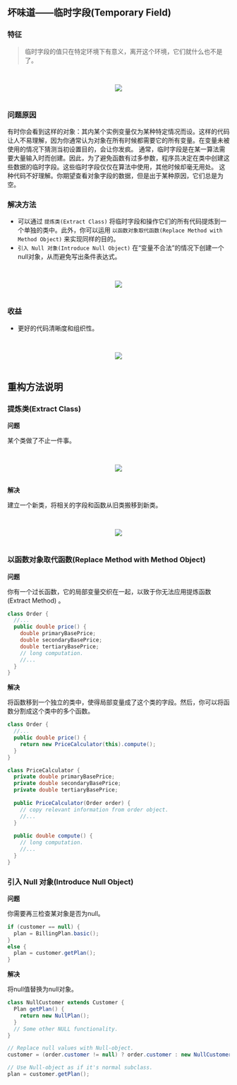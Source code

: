 ## 坏味道——临时字段(Temporary Field)

### 特征

> 临时字段的值只在特定环境下有意义，离开这个环境，它们就什么也不是了。

<br><div align="center"><img src="https://raw.githubusercontent.com/dunwu/images/master/images/design/refactor/temporary-field-1.png"/></div><br>

### 问题原因

有时你会看到这样的对象：其内某个实例变量仅为某种特定情况而设。这样的代码让人不易理解，因为你通常认为对象在所有时候都需要它的所有变量。在变量未被使用的情况下猜测当初设置目的，会让你发疯。
通常，临时字段是在某一算法需要大量输入时而创建。因此，为了避免函数有过多参数，程序员决定在类中创建这些数据的临时字段。这些临时字段仅仅在算法中使用，其他时候却毫无用处。
这种代码不好理解。你期望查看对象字段的数据，但是出于某种原因，它们总是为空。

### 解决方法

-  可以通过 `提炼类(Extract Class)`  将临时字段和操作它们的所有代码提炼到一个单独的类中。此外，你可以运用 `以函数对象取代函数(Replace Method with Method Object)` 来实现同样的目的。
-  `引入 Null 对象(Introduce Null Object)` 在“变量不合法”的情况下创建一个null对象，从而避免写出条件表达式。

<br><div align="center"><img src="https://raw.githubusercontent.com/dunwu/images/master/images/design/refactor/temporary-field-2.png"/></div><br>

### 收益

- 更好的代码清晰度和组织性。

<br><div align="center"><img src="https://raw.githubusercontent.com/dunwu/images/master/images/design/refactor/temporary-field-3.png"/></div><br>

## 重构方法说明

### 提炼类(Extract Class)

**问题**

某个类做了不止一件事。

<br><div align="center"><img src="https://raw.githubusercontent.com/dunwu/images/master/images/design/refactor/extract-class-before.png"/></div><br>

**解决**

建立一个新类，将相关的字段和函数从旧类搬移到新类。

<br><div align="center"><img src="https://raw.githubusercontent.com/dunwu/images/master/images/design/refactor/extract-class-after.png"/></div><br>

### 以函数对象取代函数(Replace Method with Method Object)

**问题**

你有一个过长函数，它的局部变量交织在一起，以致于你无法应用提炼函数(Extract Method) 。

```java
class Order {
  //...
  public double price() {
    double primaryBasePrice;
    double secondaryBasePrice;
    double tertiaryBasePrice;
    // long computation.
    //...
  }
}
```

**解决**

将函数移到一个独立的类中，使得局部变量成了这个类的字段。然后，你可以将函数分割成这个类中的多个函数。

```java
class Order {
  //...
  public double price() {
    return new PriceCalculator(this).compute();
  }
}

class PriceCalculator {
  private double primaryBasePrice;
  private double secondaryBasePrice;
  private double tertiaryBasePrice;
  
  public PriceCalculator(Order order) {
    // copy relevant information from order object.
    //...
  }
  
  public double compute() {
    // long computation.
    //...
  }
}
```

### 引入 Null 对象(Introduce Null Object)

**问题**

你需要再三检查某对象是否为null。

```java
if (customer == null) {
  plan = BillingPlan.basic();
}
else {
  plan = customer.getPlan();
}
```

**解决**

将null值替换为null对象。

```java
class NullCustomer extends Customer {
  Plan getPlan() {
    return new NullPlan();
  }
  // Some other NULL functionality.
}

// Replace null values with Null-object.
customer = (order.customer != null) ? order.customer : new NullCustomer();

// Use Null-object as if it's normal subclass.
plan = customer.getPlan();
```
